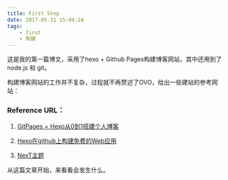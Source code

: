 ```yaml
---
title: First Step
date: 2017-05-31 15:04:24
tags:
	- first
	- 构建
---
```


这是我的第一篇博文，采用了hexo + Github Pages构建博客网站，其中还用到了node.js 和 git。

构建博客网站的工作并不复杂，过程就不再赘述了OVO，给出一些建站的参考网站：

### Reference URL：
1. [GitPages + Hexo从0到1搭建个人博客](http://lipengcheng.xyz/2017/01/04/GitPages-Hexo%E6%90%AD%E5%BB%BA%E4%B8%AA%E4%BA%BA%E5%8D%9A%E5%AE%A2%E6%89%8B%E8%AE%B0/)

2. [Hexo在github上构建免费的Web应用](http://www.tuicool.com/articles/y6JJV3Z)

3. [NexT主题](http://theme-next.iissnan.com/)

从这篇文章开始，来看看会发生什么。
